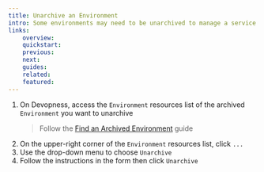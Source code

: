 ```yaml
---
title: Unarchive an Environment
intro: Some environments may need to be unarchived to manage a service included in the environment. Unarchive an Environment to view its linked resources.
links:
    overview:
    quickstart:
    previous:
    next:
    guides:
    related:
    featured:
---
```


1. On Devopness, access the `Environment` resources list of the archived `Environment` you want to unarchive
    > Follow the [Find an Archived Environment](/docs/environments/find-archived-environment) guide
1. On the upper-right corner of the `Environment` resources list, click `...`
1. Use the drop-down menu to choose `Unarchive`
1. Follow the instructions in the form then click `Unarchive`
